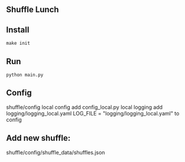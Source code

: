 Shuffle Lunch
--------------
## Install
`make init`


## Run
`python main.py`


## Config
shuffle/config
local config add config_local.py
local logging add logging/logging_local.yaml
LOG_FILE = "logging/logging_local.yaml" to config


## Add new shuffle:
shuffle/config/shuffle_data/shuffles.json


